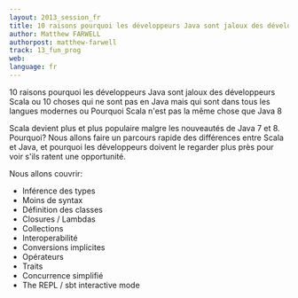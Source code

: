 ```yaml
---
layout: 2013_session_fr
title: 10 raisons pourquoi les développeurs Java sont jaloux des développeurs Scala
author: Matthew FARWELL
authorpost: matthew-farwell
track: 13_fun_prog
web: 
language: fr
---
```


10 raisons pourquoi les développeurs Java sont jaloux des développeurs Scala
ou
10 choses qui ne sont pas en Java mais qui sont dans tous les langues modernes
ou
Pourquoi Scala n'est pas la même chose que Java 8

Scala devient plus et plus populaire malgre les nouveautés de Java 7 et 8. Pourquoi? Nous allons faire un parcours rapide des différences entre Scala et Java, et pourquoi les développeurs doivent le regarder plus près pour voir s'ils ratent une opportunité.

Nous allons couvrir:

* Inférence des types
* Moins de syntax
* Définition des classes
* Closures / Lambdas
* Collections
* Interoperabilité
* Conversions implicites
* Opérateurs
* Traits
* Concurrence simplifié
* The REPL / sbt interactive mode

